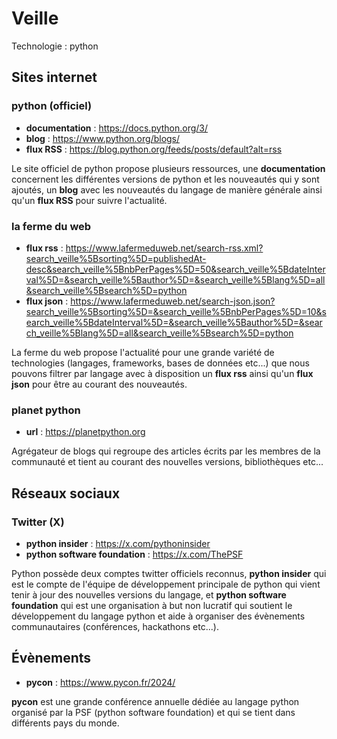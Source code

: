 # Veille
Technologie : python

## Sites internet

### python (officiel)
- **documentation** : https://docs.python.org/3/
- **blog** : https://www.python.org/blogs/
- **flux RSS** : https://blog.python.org/feeds/posts/default?alt=rss

Le site officiel de python propose plusieurs ressources, une **documentation** concernent les différentes versions de python et les nouveautés qui y sont ajoutés, un **blog** avec les nouveautés du langage de manière générale ainsi qu'un **flux RSS** pour suivre l'actualité.

### la ferme du web
- **flux rss** : https://www.lafermeduweb.net/search-rss.xml?search_veille%5Bsorting%5D=publishedAt-desc&search_veille%5BnbPerPages%5D=50&search_veille%5BdateInterval%5D=&search_veille%5Bauthor%5D=&search_veille%5Blang%5D=all&search_veille%5Bsearch%5D=python
- **flux json** : https://www.lafermeduweb.net/search-json.json?search_veille%5Bsorting%5D=&search_veille%5BnbPerPages%5D=10&search_veille%5BdateInterval%5D=&search_veille%5Bauthor%5D=&search_veille%5Blang%5D=all&search_veille%5Bsearch%5D=python

La ferme du web propose l'actualité pour une grande variété de technologies (langages, frameworks, bases de données etc...) que nous pouvons filtrer par langage avec à disposition un **flux rss** ainsi qu'un **flux json** pour être au courant des nouveautés.

### planet python
- **url** : https://planetpython.org

Agrégateur de blogs qui regroupe des articles écrits par les membres de la communauté et tient au courant des nouvelles versions, bibliothèques etc...

## Réseaux sociaux

### Twitter (X)
- **python insider** : https://x.com/pythoninsider
- **python software foundation** : https://x.com/ThePSF

Python possède deux comptes twitter officiels reconnus, **python insider** qui est le compte de l'équipe de développement principale de python qui vient tenir à jour des nouvelles versions du langage, et **python software foundation** qui est une organisation à but non lucratif qui soutient le développement du langage python et aide à organiser des évènements communautaires (conférences, hackathons etc...).

## Évènements
- **pycon** : https://www.pycon.fr/2024/

**pycon** est une grande conférence annuelle dédiée au langage python organisé par la PSF (python software foundation) et qui se tient dans différents pays du monde.
